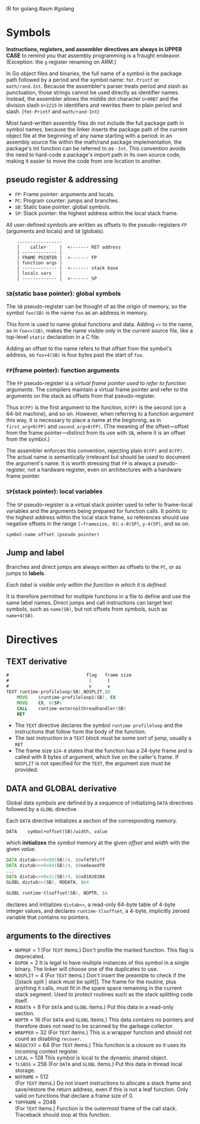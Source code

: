 IR for golang  #asm #golang

# Symbols

**Instructions, registers, and assembler directives are always in UPPER CASE** to remind you that assembly programming is a fraught endeavor. (Exception: the `g` register renaming on ARM.)


In Go object files and binaries, the full name of a symbol is the package path followed by a period and the symbol name: `fmt.Printf` or `math/rand.Int`. 
Because the assembler's parser treats period and slash as punctuation, those strings cannot be used directly as identifier names. 
Instead, the assembler allows the middle dot character `U+00B7` and the division slash `U+2215` in identifiers and rewrites them to plain period and slash. (`fmt·Printf` and `math∕rand·Int`)

Most hand-written assembly files do not include the full package path in symbol names, because the linker inserts the package path of the current object file at the beginning of any name starting with a period: in an assembly source file within the math/rand package implementation, the package's Int function can be referred to as `·Int`. This convention avoids the need to hard-code a package's import path in its own source code, making it easier to move the code from one location to another.


## pseudo register & addressing

-   `FP`: Frame pointer: arguments and locals.
-   `PC`: Program counter: jumps and branches.
-   `SB`: Static base pointer: global symbols.
-   `SP`: Stack pointer: the highest address within the local stack frame.

All user-defined symbols are written as offsets to the pseudo-registers `FP` (arguments and locals) and `SB` (globals).


```
	-----------------
	|    caller     |  <------- RET address
	| ------------- |
	| FRAME POINTER |  <------- FP
	| function args |
	| ------------- |  <------- stack base
	| locals vars   |
	| ------------- |  <------- SP
```


### `SB`(static base pointer): global symbols

The `SB` pseudo-register can be thought of as the origin of memory, so the symbol `foo(SB)` is the name `foo` as an address in memory. 

This form is used to name global functions and data. Adding `<>` to the name, as in `foo<>(SB)`, makes the name visible only in the current source file, like a top-level `static` declaration in a C file.

Adding an offset to the name refers to that offset from the symbol's address, so `foo+4(SB)` is four bytes past the start of `foo`.


### `FP`(frame pointer): function arguments

The `FP` pseudo-register is a *virtual frame pointer used to refer to function arguments*. The compilers maintain a virtual frame pointer and refer to the arguments on the stack as offsets from that pseudo-register.

Thus `0(FP)` is the first argument to the function, `8(FP)` is the second (on a 64-bit machine), and so on. 
However, when referring to a function argument this way, it is necessary to place a name at the beginning, as in `first_arg+0(FP)` and `second_arg+8(FP)`. (The meaning of the offset—offset from the frame pointer—distinct from its use with `SB`, where it is an offset from the symbol.) 

The assembler enforces this convention, rejecting plain `0(FP)` and `8(FP)`. 
The actual name is semantically irrelevant but should be used to document the argument's name. It is worth stressing that `FP` is always a pseudo-register, not a hardware register, even on architectures with a hardware frame pointer.


### `SP`(stack pointer): local variables


The `SP` pseudo-register is a virtual stack pointer used to refer to frame-local variables and the arguments being prepared for function calls. It points to the highest address within the local stack frame, so references should use negative offsets in the range `[−framesize, 0)`: `x-8(SP)`, `y-4(SP)`, and so on.

	symbol-name offset (pseudo pointer)
	
## Jump and label

Branches and direct jumps are always written as offsets to the `PC`, or as jumps to **labels**.

*Each label is visible only within the function in which it is defined.*

It is therefore permitted for multiple functions in a file to define and use the same label names. Direct jumps and call instructions can target text symbols, such as `name(SB)`, but not offsets from symbols, such as `name+4(SB)`.



# Directives


## TEXT derivative 
```asm
#                             flag   frame size
#                              |      |
#                              v      v
TEXT runtime·profileloop(SB),NOSPLIT,$8
	MOVQ	$runtime·profileloop1(SB), CX
	MOVQ	CX, 0(SP)
	CALL	runtime·externalthreadhandler(SB)
	RET
```

- The `TEXT` directive declares the symbol `runtime·profileloop` and the instructions that follow form the body of the function.
- The last instruction in a `TEXT` block must be some sort of jump, usually a `RET`
- The frame size `$24-8` states that the function has a 24-byte frame and is called with 8 bytes of argument, which live on the caller's frame. If `NOSPLIT` is not specified for the `TEXT`, the argument size must be provided.


## DATA and GLOBAL derivative

Global data symbols are defined by a sequence of initializing `DATA` directives followed by a `GLOBL` directive. 

Each `DATA` directive initializes a section of the corresponding memory.

	DATA	symbol+offset(SB)/width, value

which **initializes** the *symbol* memory at the given *offset* and *width* with the given *value*.

```asm
DATA divtab<>+0x00(SB)/4, $0xf4f8fcff
DATA divtab<>+0x04(SB)/4, $0xe6eaedf0
...
DATA divtab<>+0x3c(SB)/4, $0x81828384
GLOBL divtab<>(SB), RODATA, $64

GLOBL runtime·tlsoffset(SB), NOPTR, $4
```

declares and initializes `divtab<>`, a read-only 64-byte table of 4-byte integer values, and declares `runtime·tlsoffset`, a 4-byte, implicitly zeroed variable that contains no pointers.

## arguments to the directives

-   `NOPROF` = 1  (For `TEXT` items.) Don't profile the marked function. This flag is deprecated.
-   `DUPOK` = 2  It is legal to have multiple instances of this symbol in a single binary. The linker will choose one of the duplicates to use.
-   `NOSPLIT` = 4  (For `TEXT` items.) Don't insert the preamble to check if the [[stack split | stack must be split]]. The frame for the routine, plus anything it calls, must fit in the spare space remaining in the current stack segment. Used to protect routines such as the stack splitting code itself.
-   `RODATA` = 8   For `DATA` and `GLOBL` items.) Put this data in a read-only section.
-   `NOPTR` = 16  (For `DATA` and `GLOBL` items.) This data contains no pointers and therefore does not need to be scanned by the garbage collector.
-   `WRAPPER` = 32  (For `TEXT` items.) This is a wrapper function and should not count as disabling `recover`.
-   `NEEDCTXT` = 64   (For `TEXT` items.) This function is a closure so it uses its incoming context register.
-   `LOCAL` = 128  This symbol is local to the dynamic shared object.
-   `TLSBSS` = 256   (For `DATA` and `GLOBL` items.) Put this data in thread local storage.
-   `NOFRAME` = 512  
    (For `TEXT` items.) Do not insert instructions to allocate a stack frame and save/restore the return address, even if this is not a leaf function. Only valid on functions that declare a frame size of 0.
-   `TOPFRAME` = 2048  
    (For `TEXT` items.) Function is the outermost frame of the call stack. Traceback should stop at this function.